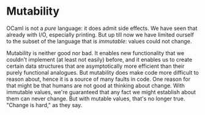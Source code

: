 # Mutability

OCaml is not a *pure* language: it does admit side effects.  We have
seen that already with I/O, especially printing.  But up till now we
have limited ourself to the subset of the language that is *immutable*:
values could not change.  

Mutability is neither good nor bad.  It enables new functionality that
we couldn't implement (at least not easily) before, and it enables
us to create certain data structures that are asymptotically more
efficient than their purely functional analogues.  But mutability
does make code more difficult to reason about, hence it is a source
of many faults in code.  One reason for that might be that humans
are not good at thinking about change.  With immutable values,
we're guaranteed that any fact we might establish about them
can never change.  But with mutable values, that's no longer true.
"Change is hard," as they say.

